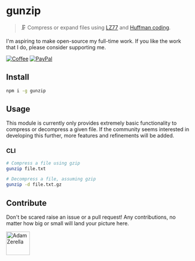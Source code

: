 # gunzip

> 🗜 Compress or expand files using [LZ77](https://en.wikipedia.org/wiki/LZ77_and_LZ78) and [Huffman coding](https://en.wikipedia.org/wiki/Huffman_coding).

I'm aspiring to make open-source my full-time work. If you like the work that I do, please consider supporting me.

[![Coffee][badge_coffee_donate]](https://www.buymeacoffee.com/adamzerella)
[![PayPal][badge_paypal_donate]](https://www.paypal.me/adamzerella)

## Install
```bash
npm i -g gunzip
```

## Usage

This module is currently only provides extremely basic functionality to compress or decompress a given file. If the community seems interested in developing this further, more features and refinements will be added.

### CLI

```bash
# Compress a file using gzip
gunzip file.txt

# Decompress a file, assuming gzip
gunzip -d file.txt.gz
```

## Contribute

Don't be scared raise an issue or a pull request! Any contributions, no matter how big or small will land your picture here.

<div style="display:inline;">
  <a href="https://github.com/adamzerella"><img width="64" height="64" src="https://avatars0.githubusercontent.com/u/1501560?s=460&v=4" alt="Adam Zerella"/></a>
</div>

[badge_coffee_donate]: https://adamzerella.com/badges/coffee.svg
[badge_paypal_donate]: https://adamzerella.com/badges/paypal.svg